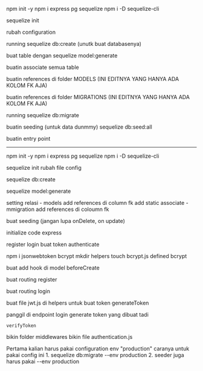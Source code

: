 
npm init -y
npm i express pg sequelize
npm i -D sequelize-cli

sequelize init

rubah configuration

running sequelize db:create (unutk buat databasenya)

buat table dengan sequelize model:generate

buatin associate semua table

buatin references di folder MODELS (INI EDITNYA YANG HANYA ADA KOLOM FK AJA)

buatin references di folder MIGRATIONS (INI EDITNYA YANG HANYA ADA KOLOM FK AJA)

running sequelize db:migrate

buatin seeding (untuk data dunmmy)
sequelize db:seed:all


buatin entry point










----------







npm init -y
npm i express pg sequelize 
npm i -D sequelize-cli

sequelize init
rubah file config

sequelize db:create

sequelize model:generate

setting relasi
    - models
        add references di column fk
        add static associate
    - mmigration
        add references di coloumn fk

buat seeding (jangan lupa onDelete, on update)

initialize code express



register
login
buat token
authenticate

npm i jsonwebtoken bcrypt
mkdir helpers
touch bcrypt.js
    defined bcrypt

buat add hook di model beforeCreate

buat routing register

buat routing login

buat file jwt.js di helpers untuk buat token
    generateToken

panggil di endpoint login generate token yang dibuat tadi

    verifyToken

bikin folder middlewares
bikin file authentication.js





Pertama kalian harus pakai configuration env "production"
caranya untuk pakai config ini
    1. sequelize db:migrate --env production
    2. seeder juga harus pakai --env production

